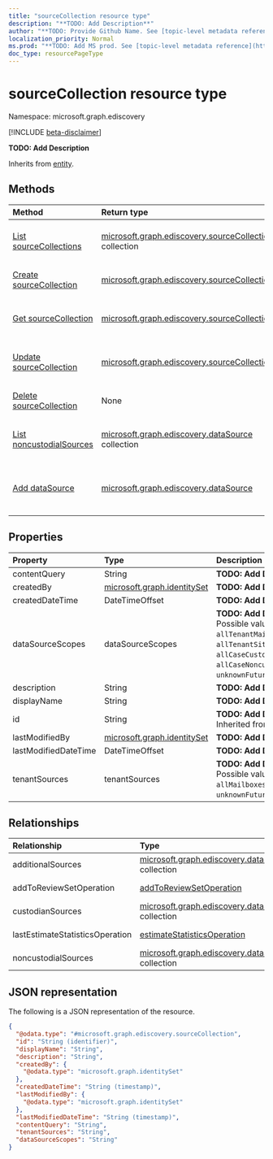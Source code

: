 ```yaml
---
title: "sourceCollection resource type"
description: "**TODO: Add Description**"
author: "**TODO: Provide Github Name. See [topic-level metadata reference](https://msgo.azurewebsites.net/add/document/guidelines/metadata.html#topic-level-metadata)**"
localization_priority: Normal
ms.prod: "**TODO: Add MS prod. See [topic-level metadata reference](https://msgo.azurewebsites.net/add/document/guidelines/metadata.html#topic-level-metadata)**"
doc_type: resourcePageType
---
```


# sourceCollection resource type

Namespace: microsoft.graph.ediscovery

[!INCLUDE [beta-disclaimer](../../includes/beta-disclaimer.md)]

**TODO: Add Description**


Inherits from [entity](../resources/ediscovery-entity.md).

## Methods
|Method|Return type|Description|
|:---|:---|:---|
|[List sourceCollections](../api/ediscovery-sourcecollection-list.md)|[microsoft.graph.ediscovery.sourceCollection](../resources/ediscovery-sourcecollection.md) collection|Get a list of the [sourceCollection](../resources/ediscovery-sourcecollection.md) objects and their properties.|
|[Create sourceCollection](../api/ediscovery-sourcecollection-create.md)|[microsoft.graph.ediscovery.sourceCollection](../resources/ediscovery-sourcecollection.md)|Create a new [sourceCollection](../resources/ediscovery-sourcecollection.md) object.|
|[Get sourceCollection](../api/ediscovery-sourcecollection-get.md)|[microsoft.graph.ediscovery.sourceCollection](../resources/ediscovery-sourcecollection.md)|Read the properties and relationships of a [sourceCollection](../resources/ediscovery-sourcecollection.md) object.|
|[Update sourceCollection](../api/ediscovery-sourcecollection-update.md)|[microsoft.graph.ediscovery.sourceCollection](../resources/ediscovery-sourcecollection.md)|Update the properties of a [sourceCollection](../resources/ediscovery-sourcecollection.md) object.|
|[Delete sourceCollection](../api/ediscovery-sourcecollection-delete.md)|None|Deletes a [sourceCollection](../resources/ediscovery-sourcecollection.md) object.|
|[List noncustodialSources](../api/ediscovery-sourcecollection-list-noncustodialsources.md)|[microsoft.graph.ediscovery.dataSource](../resources/ediscovery-datasource.md) collection|Get the dataSource resources from the noncustodialSources navigation property.|
|[Add dataSource](../api/ediscovery-sourcecollection-post-noncustodialsources.md)|[microsoft.graph.ediscovery.dataSource](../resources/ediscovery-datasource.md)|Add noncustodialSources by posting to the noncustodialSources collection.|

## Properties
|Property|Type|Description|
|:---|:---|:---|
|contentQuery|String|**TODO: Add Description**|
|createdBy|[microsoft.graph.identitySet](../resources/ediscovery-identityset.md)|**TODO: Add Description**|
|createdDateTime|DateTimeOffset|**TODO: Add Description**|
|dataSourceScopes|dataSourceScopes|**TODO: Add Description**. Possible values are: `none`, `allTenantMailboxes`, `allTenantSites`, `allCaseCustodians`, `allCaseNoncustodialDataSources`, `unknownFutureValue`.|
|description|String|**TODO: Add Description**|
|displayName|String|**TODO: Add Description**|
|id|String|**TODO: Add Description** Inherited from [entity](../resources/ediscovery-entity.md).|
|lastModifiedBy|[microsoft.graph.identitySet](../resources/ediscovery-identityset.md)|**TODO: Add Description**|
|lastModifiedDateTime|DateTimeOffset|**TODO: Add Description**|
|tenantSources|tenantSources|**TODO: Add Description**. Possible values are: `allMailboxes`, `allSites`, `unknownFutureValue`.|

## Relationships
|Relationship|Type|Description|
|:---|:---|:---|
|additionalSources|[microsoft.graph.ediscovery.dataSource](../resources/ediscovery-datasource.md) collection|**TODO: Add Description**|
|addToReviewSetOperation|[addToReviewSetOperation](../resources/ediscovery-addtoreviewsetoperation.md)|**TODO: Add Description**|
|custodianSources|[microsoft.graph.ediscovery.dataSource](../resources/ediscovery-datasource.md) collection|**TODO: Add Description**|
|lastEstimateStatisticsOperation|[estimateStatisticsOperation](../resources/ediscovery-estimatestatisticsoperation.md)|**TODO: Add Description**|
|noncustodialSources|[microsoft.graph.ediscovery.dataSource](../resources/ediscovery-datasource.md) collection|**TODO: Add Description**|

## JSON representation
The following is a JSON representation of the resource.
<!-- {
  "blockType": "resource",
  "keyProperty": "id",
  "@odata.type": "microsoft.graph.ediscovery.sourceCollection",
  "baseType": "microsoft.graph.entity",
  "openType": false
}
-->
``` json
{
  "@odata.type": "#microsoft.graph.ediscovery.sourceCollection",
  "id": "String (identifier)",
  "displayName": "String",
  "description": "String",
  "createdBy": {
    "@odata.type": "microsoft.graph.identitySet"
  },
  "createdDateTime": "String (timestamp)",
  "lastModifiedBy": {
    "@odata.type": "microsoft.graph.identitySet"
  },
  "lastModifiedDateTime": "String (timestamp)",
  "contentQuery": "String",
  "tenantSources": "String",
  "dataSourceScopes": "String"
}
```

